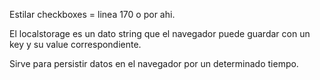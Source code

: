 Estilar checkboxes = linea 170 o por ahi.

El localstorage es un dato string que el navegador puede guardar con un key y su value correspondiente.

Sirve para persistir datos en el navegador por un determinado tiempo.

